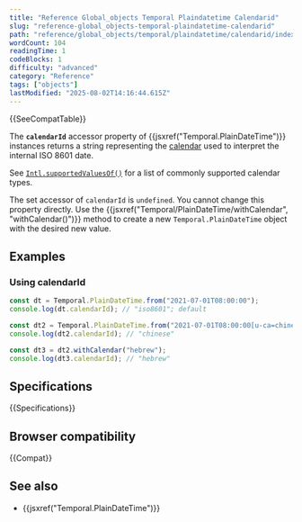 ```yaml
---
title: "Reference Global_objects Temporal Plaindatetime Calendarid"
slug: "reference-global_objects-temporal-plaindatetime-calendarid"
path: "reference/global_objects/temporal/plaindatetime/calendarid/index.md"
wordCount: 104
readingTime: 1
codeBlocks: 1
difficulty: "advanced"
category: "Reference"
tags: ["objects"]
lastModified: "2025-08-02T14:16:44.615Z"
---
```



{{SeeCompatTable}}

The **`calendarId`** accessor property of {{jsxref("Temporal.PlainDateTime")}} instances returns a string representing the [calendar](/en-US/docs/Web/JavaScript/Reference/Global_Objects/Temporal#calendars) used to interpret the internal ISO 8601 date.

See [`Intl.supportedValuesOf()`](/en-US/docs/Web/JavaScript/Reference/Global_Objects/Intl/supportedValuesOf#supported_calendar_types) for a list of commonly supported calendar types.

The set accessor of `calendarId` is `undefined`. You cannot change this property directly. Use the {{jsxref("Temporal/PlainDateTime/withCalendar", "withCalendar()")}} method to create a new `Temporal.PlainDateTime` object with the desired new value.

## Examples

### Using calendarId

```js
const dt = Temporal.PlainDateTime.from("2021-07-01T08:00:00");
console.log(dt.calendarId); // "iso8601"; default

const dt2 = Temporal.PlainDateTime.from("2021-07-01T08:00:00[u-ca=chinese]");
console.log(dt2.calendarId); // "chinese"

const dt3 = dt2.withCalendar("hebrew");
console.log(dt3.calendarId); // "hebrew"
```

## Specifications

{{Specifications}}

## Browser compatibility

{{Compat}}

## See also

- {{jsxref("Temporal.PlainDateTime")}}
